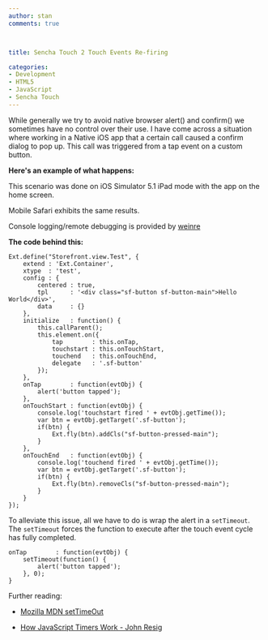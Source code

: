 ```yaml
---
author: stan
comments: true



title: Sencha Touch 2 Touch Events Re-firing

categories:
- Development
- HTML5
- JavaScript
- Sencha Touch
---
```


While generally we try to avoid native browser alert() and confirm() we sometimes have no control over their use. I have come across a situation where working in a Native iOS app that a certain call caused a confirm dialog to pop up. This call was triggered from a tap event on a custom button.

**Here's an example of what happens:**






> 
This scenario was done on iOS Simulator 5.1 iPad mode with the app on the home screen.   

Mobile Safari exhibits the same results.  

Console logging/remote debugging is provided by [weinre](http://people.apache.org/~pmuellr/weinre/)



**The code behind this:**

    
    Ext.define("Storefront.view.Test", {
        extend : 'Ext.Container',
        xtype  : 'test',
        config : {
            centered : true,
            tpl      : '<div class="sf-button sf-button-main">Hello World</div>',
            data     : {}
        },
        initialize   : function() {
            this.callParent();
            this.element.on({
                tap        : this.onTap,
                touchstart : this.onTouchStart,
                touchend   : this.onTouchEnd,
                delegate   : '.sf-button'
            });
        },
        onTap        : function(evtObj) {
            alert('button tapped');
        },
        onTouchStart : function(evtObj) {
            console.log('touchstart fired ' + evtObj.getTime());
            var btn = evtObj.getTarget('.sf-button');
            if(btn) {
                Ext.fly(btn).addCls("sf-button-pressed-main");
            }
        },
        onTouchEnd   : function(evtObj) {
            console.log('touchend fired ' + evtObj.getTime());
            var btn = evtObj.getTarget('.sf-button');
            if(btn) {
                Ext.fly(btn).removeCls("sf-button-pressed-main");
            }
        }
    });


To alleviate this issue, all we have to do is wrap the alert in a `setTimeout`. The `setTimeout` forces the function to execute after the touch event cycle has fully completed.

    
    onTap        : function(evtObj) {
        setTimeout(function() {
            alert('button tapped');
        }, 0);
    }


Further reading:



	
  * [Mozilla MDN setTimeOut](https://developer.mozilla.org/en/DOM/window.setTimeout)

	
  * [How JavaScript Timers Work - John Resig](http://ejohn.org/blog/how-javascript-timers-work/)



